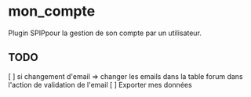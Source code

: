# mon_compte

Plugin SPIPpour la gestion de son compte par un utilisateur.


## TODO
[ ] si changement d'email => changer les emails dans la table forum dans l'action de validation de l'email
[ ] Exporter mes données
